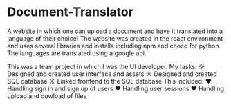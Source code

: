 # Document-Translator
A website in which one can upload a document and have it translated into a language of their choice! The website was created in the react environment and uses several libraries and installs including npm and choco for python. The languages are translated using a google api.

This was a team project in which I was the UI developer.
My tasks:
☼ Designed and created user interface and assets
☼ Designed and created SQL database
☼ Linked frontend to the SQL database
  This included:
    ♥ Handling sign in and sign up of users
    ♥ Handling user sessions
    ♥ Handling upload and dowload of files
